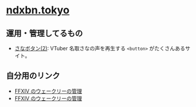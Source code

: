 # [ndxbn.tokyo](https://ndxbn.tokyo)

## 運用・管理してるもの

- [さなボタン(2)](https://natorisana.love/): VTuber 名取さなの声を再生する `<button>` がたくさんあるサイト。

## 自分用のリンク

- [FFXIV のウェークリーの管理](https://github.com/ndxbn/ndxbn/labels/ffxiv%20weekly)
- [FFXIV のウェークリーの管理](https://github.com/ndxbn/ndxbn/labels/ffxiv%20daily)
